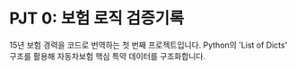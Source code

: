 # PJT 0: 보험 로직 검증기록

15년 보험 경력을 코드로 번역하는 첫 번째 프로젝트입니다. 
Python의 'List of Dicts' 구조를 활용해 자동차보험 핵심 특약 데이터를 구조화합니다.